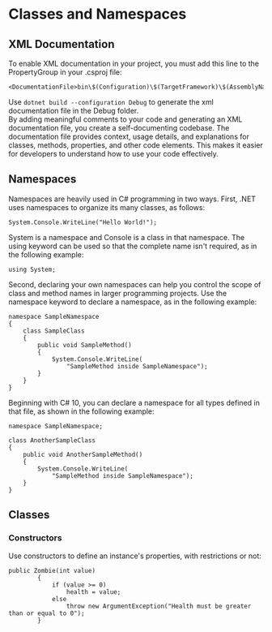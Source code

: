 # Classes and Namespaces
## XML Documentation
To enable XML documentation in your project, you must add this line to the PropertyGroup in your .csproj file:
```
<DocumentationFile>bin\$(Configuration)\$(TargetFramework)\$(AssemblyName).xml</DocumentationFile>
```

Use `dotnet build --configuration Debug` to generate the xml documentation file in the Debug folder.<br>
By adding meaningful comments to your code and generating an XML documentation file, you create a self-documenting codebase. The documentation file provides context, usage details, and explanations for classes, methods, properties, and other code elements. This makes it easier for developers to understand how to use your code effectively.
## Namespaces
Namespaces are heavily used in C# programming in two ways. First, .NET uses namespaces to organize its many classes, as follows:
```
System.Console.WriteLine("Hello World!");
```
System is a namespace and Console is a class in that namespace. The using keyword can be used so that the complete name isn't required, as in the following example:
```
using System;
```
Second, declaring your own namespaces can help you control the scope of class and method names in larger programming projects. Use the namespace keyword to declare a namespace, as in the following example:
```
namespace SampleNamespace
{
    class SampleClass
    {
        public void SampleMethod()
        {
            System.Console.WriteLine(
                "SampleMethod inside SampleNamespace");
        }
    }
}
```
Beginning with C# 10, you can declare a namespace for all types defined in that file, as shown in the following example:
```
namespace SampleNamespace;

class AnotherSampleClass
{
    public void AnotherSampleMethod()
    {
        System.Console.WriteLine(
            "SampleMethod inside SampleNamespace");
    }
}
```

## Classes
### Constructors
Use constructors to define an instance's properties, with restrictions or not:
```
public Zombie(int value)
        {
            if (value >= 0)
                health = value;
            else
                throw new ArgumentException("Health must be greater than or equal to 0");
        }
```